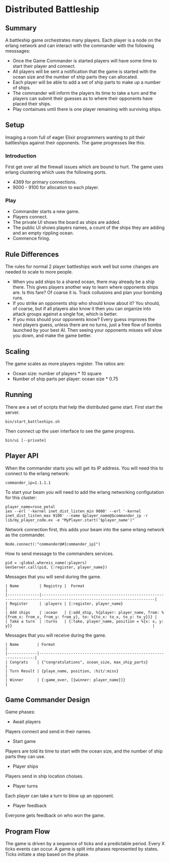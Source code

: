 # Distributed Battleship

## Summary

A battleship game orchestrates many players. Each player is a node on the erlang network
and can interact with the commander with the following messsages:

* Once the Game Commander is started players will have some time to start their player and connect.
* All players will be sent a notification that the game is started with the ocean size and the number of ship parts they can allocated.
* Each player will be able to add a set of ship parts to make up a number of ships.
* The commander will inform the players its time to take a turn and the players can submit their guesses as to where their opponents have placed their ships.
* Play containues until there is one player remaining with surviving ships.

## Setup

Imaging a room full of eager Elixir programmers wanting to pit their battleships against their opponents. The game progresses like this.

### Introduction

First get over all the firewall issues which are bound to hurt. The game uses erlang clustering which uses the following ports.

* 4369 for primary connections.
* 9000 - 9100 for allocation to each player.

### Play

* Commander starts a new game.
* Players connect.
* The private UI shows the board as ships are added.
* The public UI shows players names, a count of the ships they are adding and an empty rippling ocean.
* Commence firing.

## Rule Differences

The rules for normal 2 player battleships work well but some changes are needed to scale to more people.

* When you add ships to a shared ocean, there may already be a ship there. This gives players another way to learn where opponents ships are. Is this fare? Of coarse it is. Track collusions and plan your bombing runs.
* If you strike an opponents ship who should know about it? You should, of coarse, but if all players also know it then you can organize into attack groups against a single foe, which is better.
* If you miss should your opponents know? Every guess improves the next players guess, unless there are no turns, just a free flow of bombs launched by your best AI. Then seeing your opponents misses will slow you down, and make the game better.

## Scaling

The game scales as more players register. The ratios are:

* Ocean size:                       number of players * 10 square
* Number of ship parts per player:  ocean size * 0.75

## Running

There are a set of scripts that help the distributed game start. First start the server.

    bin/start_battleships.sh

Then connect up the user interface to see the game progress.

    bin/ui [--private]

## Player API

When the commander starts you will get its IP address. You will need this to connect to the erlang network:

    commander_ip=1.1.1.1

To start your beam you will need to add the erlang networking configutation for this cluster:

    player_name=rose_petal
    iex --erl '-kernel inet_dist_listen_min 9000' --erl '-kernel inet_dist_listen_max 9100' --name $player_name@$commander_ip -r lib/my_player_code.ex -e "MyPlayer.start('$player_name')"

Network connection first, this adds your beam into the same erlang network as the commander.

    Node.connect(:"commander@#{commander_ip}")

How to send message to the commanders services.

    pid = :global.whereis_name(:players)
    GenServer.call(pid, {:register, player_name})

Messages that you will send during the game.

    | Name         | Registry |  Format                                                                                                     |
    |--------------|------------------------------------------------------------------------------------------------------------------------|
    | Register     | :players | {:register, player_name}                                                                                    |
    | Add ships    | :ocean   | {:add_ship, %{player: player_name, from: %{from_x: from_x, from_y: from_y}, to: %{to_x: to_x, to_y: to_y}}} |
    | Take a turn  | :turns   | {:take, player_name, position = %{x: x, y: y}}                                                              |

Messages that you will receive during the game.

    | Name        | Format                                                             |
    |-------------|--------------------------------------------------------------------|
    | Congrats    | {"congratulations", ocean_size, max_ship_parts}                    |
    | Turn Result | {playe_name, position, :hit/:miss}                                 |
    | Winner      | {:game_over, [{winner: player_name}]}                              |

## Game Commander Design

Game phases:

* Await players

Players connect and send in their names.

* Start game

Players are told its time to start with the ocean size, and the number of ship parts they can use.

* Player ships

Players send in ship location choises.

* Player turns

Each player can take a turn to blow up an opponent.

* Player feedback

Everyone gets feedback on who won the game.

## Program Flow

The game is driven by a sequence of ticks and a predictable period. Every X ticks events can occur.
A game is split into phases represented by states. Ticks initiate a step based on the phase.



